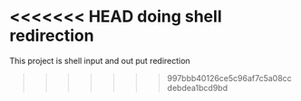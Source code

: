 <<<<<<< HEAD
doing shell redirection
=======
This project is shell input and out put redirection
>>>>>>> 997bbb40126ce5c96af7c5a08ccdebdea1bcd9bd
